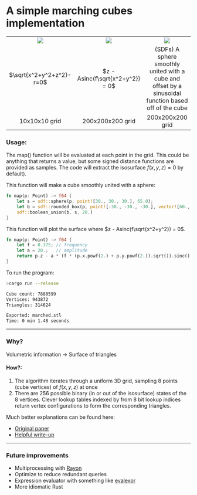 # A simple marching cubes implementation
||||
|:-:|:-:|:-:|
<img src="https://github.com/TristanAntonsen/marching-cubes/blob/main/img/coarse_sphere.png">|<img src="https://github.com/TristanAntonsen/marching-cubes/blob/main/img/sinc.png">|<img src="https://github.com/TristanAntonsen/marching-cubes/blob/main/img/ripple_sphere_cube.png">
$\sqrt{x^2+y^2+z^2}-r=0$|$z - Asinc(f\sqrt{x^2+y^2}) = 0$|(SDFs) A sphere smoothly united with a cube and offset by a sinusoidal function based off of the cube
10x10x10 grid|200x200x200 grid|200x200x200 grid
### Usage:
The map() function will be evaluated at each point in the grid. This could be anything that returns a value, but some signed distance functions are provided as samples. The code will extract the isosurface $f{(x,y,z)=0}$ by default).

This function will make a cube smoothly united with a sphere:
```rust
fn map(p: Point) -> f64 {
    let s = sdf::sphere(p, point![30., 30., 30.], 65.0);
    let b = sdf::rounded_box(p, point![-30., -30., -30.], vector![60., 60., 60.], 10.);
    sdf::boolean_union(b, s, 20.)
}
```

This function will plot the surface where $z - Asinc(f\sqrt{x^2+y^2}) = 0$.
```rust
fn map(p: Point) -> f64 {
    let f = 0.375; // frequency
    let a = 20.;   // amplitude
    return p.z - a * (f * (p.x.powf(2.) + p.y.powf(2.)).sqrt()).sinc()
}
```

To run the program:
```zsh
>cargo run --release

Cube count: 7880599
Vertices: 943872
Triangles: 314624

Exported: marched.stl
Time: 0 min 1.48 seconds
```
---
### Why?
Volumetric information -> Surface of triangles

#### How?:
1. The algorithm iterates through a uniform 3D grid, sampling 8 points (cube vertices) of $f{(x,y,z)}$ at once
2. There are 256 possible binary (in or out of the isosurface) states of the 8 vertices. Clever lookup tables indexed by from 8 bit lookup indices return vertex configurations to form the corresponding triangles.

Much better explanations can be found here:

- [Original paper](https://dl.acm.org/doi/pdf/10.1145/37402.37422)
- [Helpful write-up](https://paulbourke.net/geometry/polygonise/)

---
### Future improvements
- Multiprocessing with [Rayon](https://crates.io/crates/rayon)
- Optimize to reduce redundant queries
- Expression evaluator with something like [evalexpr](https://crates.io/crates/evalexpr)
- More idiomatic Rust